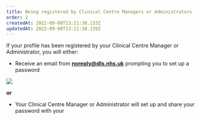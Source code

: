 ```yaml
---
title: Being registered by Clinical Centre Managers or Administrators​
order: 2
createdAt: 2022-09-08T13:21:38.133Z
updatedAt: 2022-09-08T13:21:38.139Z
---
```

If your profile has been registered by your Clinical Centre Manager or Administrator, you will either:​

* Receive an email from **noreply@dls.nhs.uk** prompting you to set up a password

![](/img/em-1-07-Being-registered.jpg)

**or**

* Your Clinical Centre Manager or Administrator will set up and share your password with your